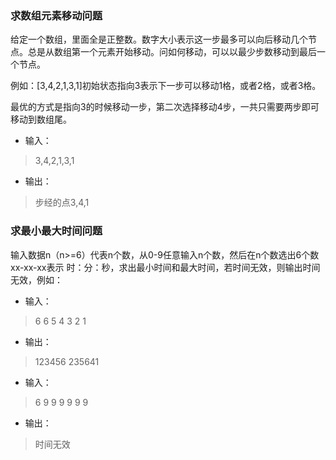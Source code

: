 
### 求数组元素移动问题

给定一个数组，里面全是正整数。数字大小表示这一步最多可以向后移动几个节点。总是从数组第一个元素开始移动。问如何移动，可以以最少步数移动到最后一个节点。

例如：[3,4,2,1,3,1]初始状态指向3表示下一步可以移动1格，或者2格，或者3格。

最优的方式是指向3的时候移动一步，第二次选择移动4步，一共只需要两步即可移动到数组尾。


+ 输入：
> 3,4,2,1,3,1

+ 输出：
> 步经的点3,4,1


### 求最小最大时间问题

输入数据n（n>=6）代表n个数，从0-9任意输入n个数，然后在n个数选出6个数xx-xx-xx表示 时：分：秒，求出最小时间和最大时间，若时间无效，则输出时间无效，例如：

+ 输入：
> 6
6 5 4 3 2 1

+ 输出：

> 123456 235641

+ 输入：

> 6
9 9 9 9 9 9

+ 输出：
>时间无效
